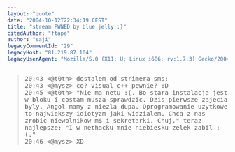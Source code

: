 ```yaml
---
layout: "quote"
date: "2004-10-12T22:34:19 CEST"
title: "stream PWNED by blue jelly :}"
citedAuthor: "ftape"
author: "saji"
legacyCommentId: "29"
legacyHost: "81.219.87.104"
legacyUserAgent: "Mozilla/5.0 (X11; U; Linux i686; rv:1.7.3) Gecko/20041003 Firefox/0.10.1"
---
```



<blockquote><tt>20:43 &lt;@t0th&gt; dostalem od strimera sms:<br>
20:43 &lt;@mysz&gt; co? visual c++ pewnie? :D<br>
20:45 &lt;@t0th&gt; "Nie ma netu :(. Bo stara instalacja jest w bloku i costam musza sprawdzic. Dzis pierwsze zajecia byly. Angol mamy z niezla dupa. Oprogramowanie uzytkowe to najwiekszy idiotyzm jaki widzialem. Chca z nas zrobic niewolnikow m$ i sekretarki. Chuj." teraz najlepsze: "I w nethacku mnie niebiesku zelek zabil ;(."<br>
20:46 &lt;@mysz&gt; XD</tt></blockquote>
